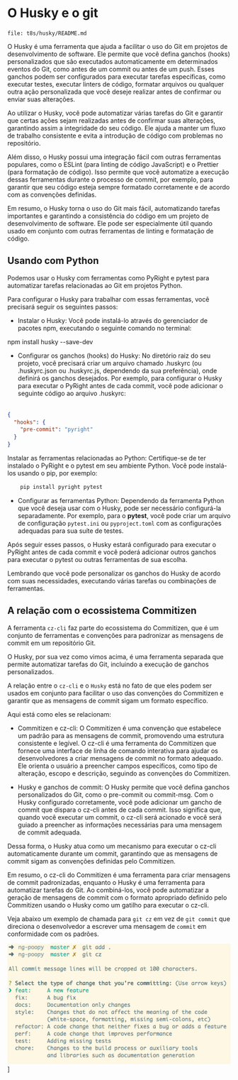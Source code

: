 # O Husky e o git

`file: t8s/husky/README.md`

O Husky é uma ferramenta que ajuda a facilitar o uso do Git em projetos de desenvolvimento de software. Ele permite que você defina ganchos (hooks) personalizados que são executados automaticamente em determinados eventos do Git, como antes de um commit ou antes de um push. Esses ganchos podem ser configurados para executar tarefas específicas, como executar testes, executar linters de código, formatar arquivos ou qualquer outra ação personalizada que você deseje realizar antes de confirmar ou enviar suas alterações.

Ao utilizar o Husky, você pode automatizar várias tarefas do Git e garantir que certas ações sejam realizadas antes de confirmar suas alterações, garantindo assim a integridade do seu código. Ele ajuda a manter um fluxo de trabalho consistente e evita a introdução de código com problemas no repositório.

Além disso, o Husky possui uma integração fácil com outras ferramentas populares, como o ESLint (para linting de código JavaScript) e o Prettier (para formatação de código). Isso permite que você automatize a execução dessas ferramentas durante o processo de commit, por exemplo, para garantir que seu código esteja sempre formatado corretamente e de acordo com as convenções definidas.

Em resumo, o Husky torna o uso do Git mais fácil, automatizando tarefas importantes e garantindo a consistência do código em um projeto de desenvolvimento de software. Ele pode ser especialmente útil quando usado em conjunto com outras ferramentas de linting e formatação de código.

## Usando com Python

Podemos usar o Husky com ferramentas como PyRight e pytest para automatizar tarefas relacionadas ao Git em projetos Python.

Para configurar o Husky para trabalhar com essas ferramentas, você precisará seguir os seguintes passos:

- Instalar o Husky: Você pode instalá-lo através do gerenciador de pacotes npm, executando o seguinte comando no terminal:

npm install husky --save-dev

- Configurar os ganchos (hooks) do Husky: No diretório raiz do seu projeto, você precisará criar um arquivo chamado .huskyrc (ou .huskyrc.json ou .huskyrc.js, dependendo da sua preferência), onde definirá os ganchos desejados. Por exemplo, para configurar o Husky para executar o PyRight antes de cada commit, você pode adicionar o seguinte código ao arquivo .huskyrc:

```json

{
  "hooks": {
    "pre-commit": "pyright"
  }
}
```

Instalar as ferramentas relacionadas ao Python: Certifique-se de ter instalado o PyRight e o pytest em seu ambiente Python. Você pode instalá-los usando o pip, por exemplo:

```bash
    pip install pyright pytest
```

- Configurar as ferramentas Python: Dependendo da ferramenta Python que você deseja usar com o Husky, pode ser necessário configurá-la separadamente. Por exemplo, para o **pytest**, você pode criar um arquivo de configuração `pytest.ini` ou `pyproject.toml` com as configurações adequadas para sua suíte de testes.

Após seguir esses passos, o Husky estará configurado para executar o PyRight antes de cada commit e você poderá adicionar outros ganchos para executar o pytest ou outras ferramentas de sua escolha.

Lembrando que você pode personalizar os ganchos do Husky de acordo com suas necessidades, executando várias tarefas ou combinações de ferramentas.

## A relação com o ecossistema Commitizen

A ferramenta `cz-cli` faz parte do ecossistema do Commitizen, que é um conjunto de ferramentas e convenções para padronizar as mensagens de commit em um repositório Git. 

O Husky, por sua vez como vimos acima, é uma ferramenta separada que permite automatizar tarefas do Git, incluindo a execução de ganchos personalizados.

A relação entre o `cz-cli` e o `Husky` está no fato de que eles podem ser usados em conjunto para facilitar o uso das convenções do Commitizen e garantir que as mensagens de commit sigam um formato específico.

Aqui está como eles se relacionam:

- Commitizen e cz-cli: O Commitizen é uma convenção que estabelece um padrão para as mensagens de commit, promovendo uma estrutura consistente e legível. O cz-cli é uma ferramenta do Commitizen que fornece uma interface de linha de comando interativa para ajudar os desenvolvedores a criar mensagens de commit no formato adequado. Ele orienta o usuário a preencher campos específicos, como tipo de alteração, escopo e descrição, seguindo as convenções do Commitizen.

- Husky e ganchos de commit: O Husky permite que você defina ganchos personalizados do Git, como o pre-commit ou commit-msg. Com o Husky configurado corretamente, você pode adicionar um gancho de commit que dispara o cz-cli antes de cada commit. Isso significa que, quando você executar um commit, o cz-cli será acionado e você será guiado a preencher as informações necessárias para uma mensagem de commit adequada.

Dessa forma, o Husky atua como um mecanismo para executar o cz-cli automaticamente durante um commit, garantindo que as mensagens de commit sigam as convenções definidas pelo Commitizen.

Em resumo, o cz-cli do Commitizen é uma ferramenta para criar mensagens de commit padronizadas, enquanto o Husky é uma ferramenta para automatizar tarefas do Git. Ao combiná-los, você pode automatizar a geração de mensagens de commit com o formato apropriado definido pelo Commitizen usando o Husky como um gatilho para executar o cz-cli.

Veja abaixo um exemplo de chamada para `git cz`  em vez de `git commit` que direciona o desenvolvedor a escrever uma mensagem de `commit` em conformidade com os padrões.

![add commit](https://raw.githubusercontent.com/joao-parana/t8s/master/husky/add-commit.png)]



